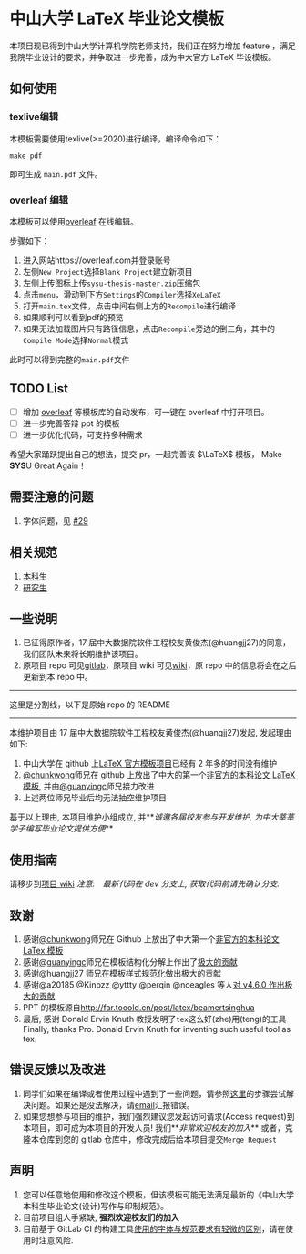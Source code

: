 # 中山大学 LaTeX 毕业论文模板

本项目现已得到中山大学计算机学院老师支持，我们正在努力增加 feature ，满足我院毕业设计的要求，并争取进一步完善，成为中大官方 LaTeX 毕设模板。

## 如何使用

### texlive编辑

本模板需要使用texlive(>=2020)进行编译，编译命令如下：

```
make pdf
```

即可生成 `main.pdf` 文件。



### overleaf 编辑

本模板可以使用[overleaf](https://www.overleaf.com/) 在线编辑。

步骤如下：

1. 进入网站https://overleaf.com并登录账号
2. 左侧`New Project`选择`Blank Project`建立新项目
3. 左侧上传图标上传`sysu-thesis-master.zip`压缩包
4. 点击`menu`，滑动到下方`Settings`的`Compiler`选择`XeLaTeX`
5. 打开`main.tex`文件，点击中间右侧上方的`Recompile`进行编译
6. 如果顺利可以看到pdf的预览
7. 如果无法加载图片只有路径信息，点击`Recompile`旁边的倒三角，其中的`Compile Mode`选择`Normal`模式

此时可以得到完整的`main.pdf`文件



## TODO List

- [ ] 增加 [overleaf](https://www.overleaf.com/) 等模板库的自动发布，可一键在 overleaf 中打开项目。
- [ ] 进一步完善答辩 ppt 的模板
- [ ] 进一步优化代码，可支持多种需求

希望大家踊跃提出自己的想法，提交 pr，一起完善该 $\LaTeX$ 模板， Make **SYS**U Great Again！

## 需要注意的问题

1. 字体问题，见 [#29](https://github.com/SYSU-SCC/sysu-thesis/issues/29)



## 相关规范

1. [本科生](./specifications/附件1.中山大学本科生毕业论文（设计）写作与印制规范.doc)
2. [研究生](http://graduate.sysu.edu.cn/rules)

## 一些说明

1. 已征得原作者，17 届中大数据院软件工程校友黄俊杰(@huangjj27)的同意，我们团队未来将长期维护该项目。
2. 原项目 repo 可见[gitlab](https://gitlab.com/sysu-gitlab/latex-group/thesis)，原项目 wiki 可见[wiki](https://gitlab.com/sysu-gitlab/latex-group/thesis/-/wikis/home)，原 repo 中的信息将会在之后更新到本 repo 中。

---

~~这里是分割线，以下是原始 repo 的 README~~

---

本维护项目由 17 届中大数据院软件工程校友黄俊杰(@huangjj27)发起, 发起理由如下:

1. 中山大学在 github 上[LaTeX 官方模板项目](http://github.com/sysu/sysuthesis)已经有 2 年多的时间没有维护
1. [@chunkwong](https://github.com/chungkwong)师兄在 github 上放出了中大的第一个[非官方的本科论文 LaTeX 模板](https://github.com/chungkwong/sysu_thesis), 并由[@guanyingc](https://github.com/guanyingc)师兄接力改进
1. 上述两位师兄毕业后均无法抽空维护项目

基于以上理由, 本项目维护小组成立, 并**_诚邀各届校友参与开发维护, 为中大莘莘学子编写毕业论文提供方便_**

## 使用指南

请移步到[项目 wiki](https://gitlab.com/sysu-gitlab/latex-group/thesis/wikis/home)
_注意:　最新代码在 dev 分支上, 获取代码前请先确认分支._

## 致谢

1. 感谢[@chunkwong](https://github.com/chungkwong)师兄在 Github 上放出了中大第一个[非官方的本科论文 LaTex 模板](https://github.com/chungkwong/sysu_thesis)
1. 感谢[@guanyingc](https://github.com/guanyingc)师兄在模板结构化分解上作出了[极大的贡献](https://github.com/guanyingc/SYSU-LaTex-Thesis)
1. 感谢@huangjj27 师兄在模板样式规范化做出极大的贡献
1. 感谢@a20185 @Kinpzz @yttty @perqin @noeagles 等人[对 v4.6.0 作出极大的贡献](https://gitlab.com/sysu-gitlab/latex-group/thesis/merge_requests/32)
1. PPT 的模板源自<http://far.tooold.cn/post/latex/beamertsinghua>
1. 最后, 感谢 Donald Ervin Knuth 教授发明了`tex`这么好(zhe)用(teng)的工具
   Finally, thanks Pro. Donald Ervin Knuth for inventing such useful tool as tex.

## 错误反馈以及改进

1. 同学们如果在编译或者使用过程中遇到了一些问题，请参照[这里](ihttps://github.com/ryanhanwu/How-To-Ask-Questions-The-Smart-Way)的步骤尝试解决问题。如果还是没法解决，请[email](mailto:incoming+sysu-gitlab/latex-group/thesis@gitlab.com)汇报错误。
1. 如果您想参与项目的维护，我们强烈建议您发起访问请求(Access request)到本项目，即可成为本项目的开发人员! 我们**_非常欢迎校友的加入_**
   或者，克隆本仓库到您的 gitlab 仓库中，修改完成后给本项目提交`Merge Request`

## 声明

1. 您可以任意地使用和修改这个模板，但该模板可能无法满足最新的《中山大学本科生毕业论文(设计)写作与印制规范》。
1. 目前项目组人手紧缺, **强烈欢迎校友们的加入**
1. 目前基于 GitLab CI 的构建工具[使用的字体与规范要求有轻微的区别](https://gitlab.com/sysu-gitlab/latex-group/thesis/merge_requests/29#note_66184589)，请在使用时注意风险.
